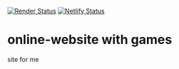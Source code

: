 [![Render Status](https://img.shields.io/badge/Render-Deployed-blue?logo=Render)]([https://webgames-xkr0.onrender.com/](https://myfreewebgames.onrender.com))
[![Netlify Status](https://img.shields.io/badge/Netlify-deployed-informational?logo=netlify)](file:///home/chronos/u-b22f700e35596e060a1542d067d324eeb48f2310/MyFiles/Downloads/bookmarklets/notyet.html](file:///home/chronos/u-b22f700e35596e060a1542d067d324eeb48f2310/MyFiles/Downloads/bookmarklets/notyet.html))
# online-website with games
site for me
